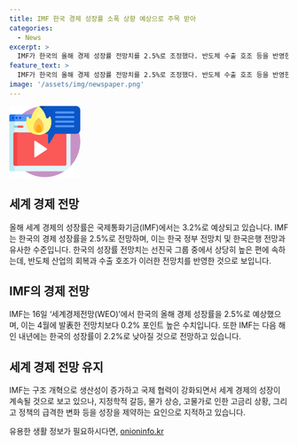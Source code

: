 ```yaml
---
title: IMF 한국 경제 성장률 소폭 상향 예상으로 주목 받아
categories:
  - News
excerpt: >
  IMF가 한국의 올해 경제 성장률 전망치를 2.5%로 조정했다. 반도체 수출 호조 등을 반영한 것으로, OECD 등의 전망치보다 0.1%p 낮지만 선진국 평균(41개국 중)보다 높다. 내년 성장률은 2.2%로 예상하며, 세계 경제는 3.2%로 유지될 전망. IMF는 생산성 증가, 무역 확대를 긍정적으로 평가하고 정치적 불안 등을 성장 제약 요인으로 지목함.
feature_text: >
  IMF가 한국의 올해 경제 성장률 전망치를 2.5%로 조정했다. 반도체 수출 호조 등을 반영한 것으로, OECD 등의 전망치보다 0.1%p 낮지만 선진국 평균(41개국 중)보다 높다. 내년 성장률은 2.2%로 예상하며, 세계 경제는 3.2%로 유지될 전망. IMF는 생산성 증가, 무역 확대를 긍정적으로 평가하고 정치적 불안 등을 성장 제약 요인으로 지목함.
image: '/assets/img/newspaper.png'
---
```


<p><img src="/assets/img/news.png" alt="rentncar 속보" /></p>

<h2 data-ke-size="size26">세계 경제 전망</h2>

<p data-ke-size="size16">올해 세계 경제의 성장률은 국제통화기금(IMF)에서는 3.2%로 예상되고 있습니다. IMF는 한국의 경제 성장률을 2.5%로 전망하며, 이는 한국 정부 전망치 및 한국은행 전망과 유사한 수준입니다. 한국의 성장률 전망치는 선진국 그룹 중에서 상당히 높은 편에 속하는데, 반도체 산업의 회복과 수출 호조가 이러한 전망치를 반영한 것으로 보입니다.</p>

<h2 data-ke-size="size26">IMF의 경제 전망</h2>

<p data-ke-size="size16">IMF는 16일 ‘세계경제전망(WEO)’에서 한국의 올해 경제 성장률을 2.5%로 예상했으며, 이는 4월에 발表한 전망치보다 0.2% 포인트 높은 수치입니다. 또한 IMF는 다음 해인 내년에는 한국의 성장률이 2.2%로 낮아질 것으로 전망하고 있습니다.</p>

<h2 data-ke-size="size26">세계 경제 전망 유지</h2>

<p data-ke-size="size16">IMF는 구조 개혁으로 생산성이 증가하고 국제 협력이 강화되면서 세계 경제의 성장이 계속될 것으로 보고 있으나, 지정학적 갈등, 물가 상승, 고물가로 인한 고금리 상황, 그리고 정책의 급격한 변화 등을 성장을 제약하는 요인으로 지적하고 있습니다.</p>
유용한 생활 정보가 필요하시다면, <a href="https://onioninfo.kr" rel="dofollow">onioninfo.kr</a>


